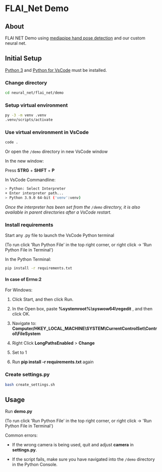 # FLAI_Net Demo

## About

FLAI NET Demo using [mediapipe hand pose detection](https://google.github.io/mediapipe/solutions/hands.html) and our custom neural net.

## Initial Setup

[Python 3](https://www.python.org/downloads/) and [Python for VsCode](https://marketplace.visualstudio.com/items?itemName=ms-python.python) must be installed.

### Change directory

```bash
cd neural_net/flai_net/demo
```

### Setup virtual environment

```bash
py -3 -m venv .venv
.venv/scripts/activate
```

### Use virtual environment in VsCode

```bash
code .
```

Or open the `/demo` directory in new VsCode window

In the new window:

Press **STRG** + **SHIFT** + **P**

In VsCode Commandline:

```bash
> Python: Select Interpreter
+ Enter interpreter path...
> Python 3.9.0 64-bit ('venv':venv)
```

*Once the interpreter has been set from the `/demo` directory, it is also available in parent directories after a VsCode restart.*

### Install requirements

Start any .py file to launch the VsCode Python terminal

(To run click 'Run Python File' in the top right corner, or right click -> 'Run Python File in Terminal')

In the Python Terminal:

```bash
pip install -r requirements.txt
```

#### In case of Errno:2

For Windows:

1. Click Start, and then click Run.

2. In the Open box, paste **%systemroot%\syswow64\regedit** , and then click OK.

3. Navigate to:
**Computer/HKEY_LOCAL_MACHINE\SYSTEM\CurrentControlSet\Control\FileSystem**

4. Right Click **LongPathsEnabled** > **Change**

5. Set to 1

6. Run **pip install -r requirements.txt** again

### Create settings.py

```bash
bash create_settings.sh
```

## Usage

Run **demo.py**

(To run click 'Run Python File' in the top right corner, or right click -> 'Run Python File in Terminal')

Common errors:

- If the wrong camera is being used, quit and adjust **camera** in **settings.py**.

- If the script fails, make sure you have navigated into the `/demo` directory in the Python Console.

